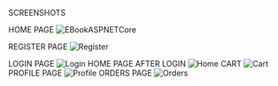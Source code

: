 SCREENSHOTS

HOME PAGE
![EBookASPNETCore](https://github.com/seymanurkaraoglan/BookShoppingMVC/assets/60842938/4e701702-0780-409a-a2f5-658ae16dd3b4)

REGISTER PAGE
![Register](https://github.com/seymanurkaraoglan/BookShoppingMVC/assets/60842938/79904166-e55b-4a0e-8e0d-0a80f1f4ee15)

LOGIN PAGE
![Login](https://github.com/seymanurkaraoglan/BookShoppingMVC/assets/60842938/6c3e154d-6bc2-4fd6-a0c2-71f4f5f814ea)
HOME PAGE AFTER LOGIN
![Home](https://github.com/seymanurkaraoglan/BookShoppingMVC/assets/60842938/801dc90b-1bcb-468c-b057-8df6a91b7371)
CART
![Cart](https://github.com/seymanurkaraoglan/BookShoppingMVC/assets/60842938/706280b7-8076-4bcb-958a-a82e52a64d1f)
PROFILE PAGE
![Profile](https://github.com/seymanurkaraoglan/BookShoppingMVC/assets/60842938/34867386-f466-44e3-a2e3-9ac2b79d2989)
ORDERS PAGE
![Orders](https://github.com/seymanurkaraoglan/BookShoppingMVC/assets/60842938/f682df6c-fa52-4bbb-813d-56e5ff3ada57)

